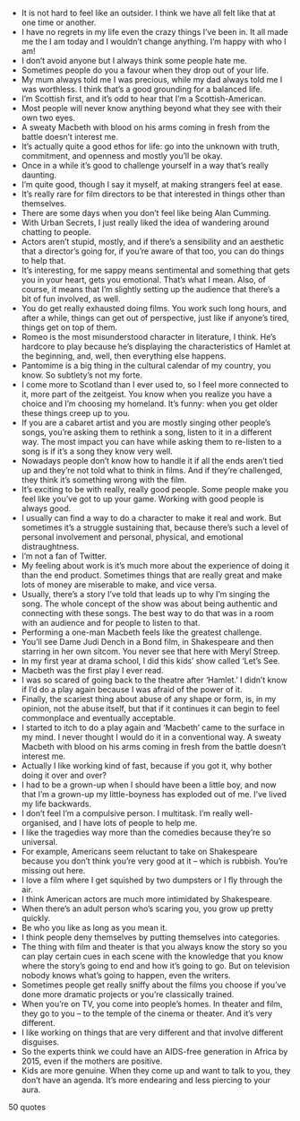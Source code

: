  - It is not hard to feel like an outsider. I think we have all felt like that at one time or another.
 - I have no regrets in my life even the crazy things I’ve been in. It all made me the I am today and I wouldn’t change anything. I’m happy with who I am!
 - I don’t avoid anyone but I always think some people hate me.
 - Sometimes people do you a favour when they drop out of your life.
 - My mum always told me I was precious, while my dad always told me I was worthless. I think that’s a good grounding for a balanced life.
 - I’m Scottish first, and it’s odd to hear that I’m a Scottish-American.
 - Most people will never know anything beyond what they see with their own two eyes.
 - A sweaty Macbeth with blood on his arms coming in fresh from the battle doesn’t interest me.
 - It’s actually quite a good ethos for life: go into the unknown with truth, commitment, and openness and mostly you’ll be okay.
 - Once in a while it’s good to challenge yourself in a way that’s really daunting.
 - I’m quite good, though I say it myself, at making strangers feel at ease.
 - It’s really rare for film directors to be that interested in things other than themselves.
 - There are some days when you don’t feel like being Alan Cumming.
 - With Urban Secrets, I just really liked the idea of wandering around chatting to people.
 - Actors aren’t stupid, mostly, and if there’s a sensibility and an aesthetic that a director’s going for, if you’re aware of that too, you can do things to help that.
 - It’s interesting, for me sappy means sentimental and something that gets you in your heart, gets you emotional. That’s what I mean. Also, of course, it means that I’m slightly setting up the audience that there’s a bit of fun involved, as well.
 - You do get really exhausted doing films. You work such long hours, and after a while, things can get out of perspective, just like if anyone’s tired, things get on top of them.
 - Romeo is the most misunderstood character in literature, I think. He’s hardcore to play because he’s displaying the characteristics of Hamlet at the beginning, and, well, then everything else happens.
 - Pantomime is a big thing in the cultural calendar of my country, you know. So subtlety’s not my forte.
 - I come more to Scotland than I ever used to, so I feel more connected to it, more part of the zeitgeist. You know when you realize you have a choice and I’m choosing my homeland. It’s funny: when you get older these things creep up to you.
 - If you are a cabaret artist and you are mostly singing other people’s songs, you’re asking them to rethink a song, listen to it in a different way. The most impact you can have while asking them to re-listen to a song is if it’s a song they know very well.
 - Nowadays people don’t know how to handle it if all the ends aren’t tied up and they’re not told what to think in films. And if they’re challenged, they think it’s something wrong with the film.
 - It’s exciting to be with really, really good people. Some people make you feel like you’ve got to up your game. Working with good people is always good.
 - I usually can find a way to do a character to make it real and work. But sometimes it’s a struggle sustaining that, because there’s such a level of personal involvement and personal, physical, and emotional distraughtness.
 - I’m not a fan of Twitter.
 - My feeling about work is it’s much more about the experience of doing it than the end product. Sometimes things that are really great and make lots of money are miserable to make, and vice versa.
 - Usually, there’s a story I’ve told that leads up to why I’m singing the song. The whole concept of the show was about being authentic and connecting with these songs. The best way to do that was in a room with an audience and for people to listen to that.
 - Performing a one-man Macbeth feels like the greatest challenge.
 - You’ll see Dame Judi Dench in a Bond film, in Shakespeare and then starring in her own sitcom. You never see that here with Meryl Streep.
 - In my first year at drama school, I did this kids’ show called ‘Let’s See.
 - Macbeth was the first play I ever read.
 - I was so scared of going back to the theatre after ‘Hamlet.’ I didn’t know if I’d do a play again because I was afraid of the power of it.
 - Finally, the scariest thing about abuse of any shape or form, is, in my opinion, not the abuse itself, but that if it continues it can begin to feel commonplace and eventually acceptable.
 - I started to itch to do a play again and ‘Macbeth’ came to the surface in my mind. I never thought I would do it in a conventional way. A sweaty Macbeth with blood on his arms coming in fresh from the battle doesn’t interest me.
 - Actually I like working kind of fast, because if you got it, why bother doing it over and over?
 - I had to be a grown-up when I should have been a little boy, and now that I’m a grown-up my little-boyness has exploded out of me. I’ve lived my life backwards.
 - I don’t feel I’m a compulsive person. I multitask. I’m really well-organised, and I have lots of people to help me.
 - I like the tragedies way more than the comedies because they’re so universal.
 - For example, Americans seem reluctant to take on Shakespeare because you don’t think you’re very good at it – which is rubbish. You’re missing out here.
 - I love a film where I get squished by two dumpsters or I fly through the air.
 - I think American actors are much more intimidated by Shakespeare.
 - When there’s an adult person who’s scaring you, you grow up pretty quickly.
 - Be who you like as long as you mean it.
 - I think people deny themselves by putting themselves into categories.
 - The thing with film and theater is that you always know the story so you can play certain cues in each scene with the knowledge that you know where the story’s going to end and how it’s going to go. But on television nobody knows what’s going to happen, even the writers.
 - Sometimes people get really sniffy about the films you choose if you’ve done more dramatic projects or you’re classically trained.
 - When you’re on TV, you come into people’s homes. In theater and film, they go to you – to the temple of the cinema or theater. And it’s very different.
 - I like working on things that are very different and that involve different disguises.
 - So the experts think we could have an AIDS-free generation in Africa by 2015, even if the mothers are positive.
 - Kids are more genuine. When they come up and want to talk to you, they don’t have an agenda. It’s more endearing and less piercing to your aura.

50 quotes